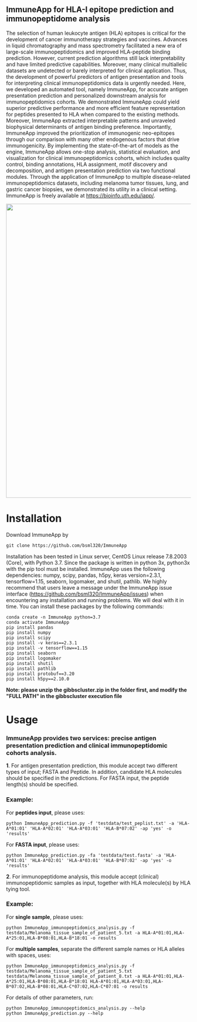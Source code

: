 ## ImmuneApp for HLA-I epitope prediction and immunopeptidome analysis
The selection of human leukocyte antigen (HLA) epitopes is critical for the development of cancer immunotherapy strategies and vaccines.
Advances in liquid chromatography and mass spectrometry facilitated a new era of large-scale immunopeptidomics and improved HLA-peptide binding prediction.
However, current prediction algorithms still lack interpretability and have limited predictive capabilities.
Moreover, many clinical multiallelic datasets are undetected or barely interpreted for clinical application.
Thus, the development of powerful predictors of antigen presentation and tools for interpreting clinical immunopeptidomics data is urgently needed.
Here, we developed an automated tool, namely ImmuneApp, for accurate antigen presentation prediction and personalized downstream analysis for immunopeptidomics cohorts.
We demonstrated ImmuneApp could yield superior predictive performance and more efficient feature representation for peptides presented to HLA when compared to the 
existing methods. Moreover, ImmuneApp extracted interpretable patterns and unraveled biophysical determinants of antigen binding preference.
Importantly, ImmuneApp improved the prioritization of immunogenic neo-epitopes through our comparison with many other endogenous factors that drive immunogenicity.
By implementing the state-of-the-art of models as the engine, ImmuneApp allows one-stop analysis, statistical evaluation, 
and visualization for clinical immunopeptidomics cohorts, which includes quality control, binding annotations, HLA assignment, motif discovery and decomposition, 
and antigen presentation prediction via two functional modules. Through the application of ImmuneApp to multiple disease-related immunopeptidomics datasets, 
including melanoma tumor tissues, lung, and gastric cancer biopsies, we demonstrated its utility in a clinical setting.
ImmuneApp is freely available at https://bioinfo.uth.edu/iapp/.

<div align=center><img src="https://bioinfo.uth.edu/iapp/github/Figure1.jpg" width="800px"></div>

# Installation
Download ImmuneApp by
```
git clone https://github.com/bsml320/ImmuneApp
```
Installation has been tested in Linux server, CentOS Linux release 7.8.2003 (Core), with Python 3.7. Since the package is written in python 3x, python3x with the pip tool must be installed. ImmuneApp uses the following dependencies: numpy, scipy, pandas, h5py, keras version=2.3.1, tensorflow=1.15, seaborn, logomaker, and shutil, pathlib. We highly recommend that users leave a message under the ImmuneApp issue interface (https://github.com/bsml320/ImmuneApp/issues) when encountering any installation and running problems. We will deal with it in time. You can install these packages by the following commands:
```
conda create -n ImmuneApp python=3.7
conda activate ImmuneApp
pip install pandas
pip install numpy
pip install scipy
pip install -v keras==2.3.1
pip install -v tensorflow==1.15
pip install seaborn
pip install logomaker
pip install shutil
pip install pathlib
pip install protobuf==3.20
pip install h5py==2.10.0
```
__Note: please unzip the gibbscluster.zip in the folder first, and modify the "FULL PATH" in the gibbscluster execution file__

# Usage

### ImmuneApp provides two services: precise antigen presentation prediction and clinical immunopeptidomic cohorts analysis.

__1__. For antigen presentation prediction, this module accept two different types of input; FASTA and Peptide. In addition, candidate HLA molecules should be specified in the predictions. For FASTA input, the peptide length(s) should be specified.

### Example: 
For __peptides input__, please uses:
```
python ImmuneApp_prediction.py -f 'testdata/test_peplist.txt' -a 'HLA-A*01:01' 'HLA-A*02:01' 'HLA-A*03:01' 'HLA-B*07:02' -ap 'yes' -o 'results'
```

For __FASTA input__, please uses:
```
python ImmuneApp_prediction.py -fa 'testdata/test.fasta' -a 'HLA-A*01:01' 'HLA-A*02:01' 'HLA-A*03:01' 'HLA-B*07:02' -ap 'yes' -o 'results'
```
__2__. For immunopeptidome analysis, this module accept (clinical) immunopeptidomic samples as input, together with HLA molecule(s) by HLA tying tool.

### Example: 
For __single sample__, please uses:
```
python ImmuneApp_immunopeptidomics_analysis.py -f testdata/Melanoma_tissue_sample_of_patient_5.txt -a HLA-A*01:01,HLA-A*25:01,HLA-B*08:01,HLA-B*18:01 -o results
```

For __multiple samples__, separate the different sample names or HLA alleles with spaces, uses:
```
python ImmuneApp_immunopeptidomics_analysis.py -f testdata/Melanoma_tissue_sample_of_patient_5.txt testdata/Melanoma_tissue_sample_of_patient_8.txt -a HLA-A*01:01,HLA-A*25:01,HLA-B*08:01,HLA-B*18:01 HLA-A*01:01,HLA-A*03:01,HLA-B*07:02,HLA-B*08:01,HLA-C*07:02,HLA-C*07:01 -o results
```

For details of other parameters, run:
```
python ImmuneApp_immunopeptidomics_analysis.py --help
python ImmuneApp_prediction.py --help

```
